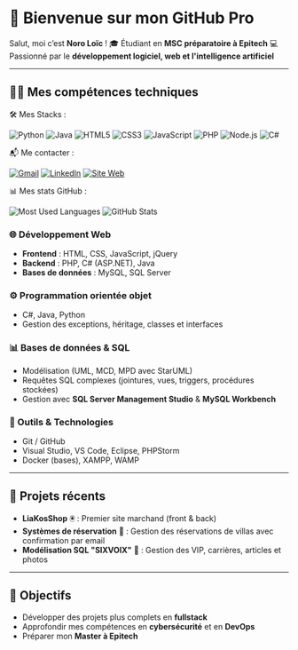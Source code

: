 # 👋 Bienvenue sur mon GitHub Pro

Salut, moi c’est **Noro Loïc** !
🎓 Étudiant en **MSC préparatoire à Epitech**
💻 Passionné par le **développement logiciel, web et l'intelligence artificiel**

---

## 🧑‍💻 Mes compétences techniques

🛠 Mes Stacks :

![Python](https://img.shields.io/badge/-Python-3776AB?logo=python&logoColor=white)
![Java](https://img.shields.io/badge/-Java-007396?logo=java&logoColor=white)
![HTML5](https://img.shields.io/badge/-HTML5-E34F26?logo=html5&logoColor=white)
![CSS3](https://img.shields.io/badge/-CSS3-1572B6?logo=css3&logoColor=white)
![JavaScript](https://img.shields.io/badge/-JavaScript-F7DF1E?logo=javascript&logoColor=black)
![PHP](https://img.shields.io/badge/-PHP-777BB4?logo=php&logoColor=white)
![Node.js](https://img.shields.io/badge/-Node.js-339933?logo=node.js&logoColor=white)
![C#](https://img.shields.io/badge/-C%23-239120?logo=c-sharp&logoColor=white)

📬 Me contacter :

[![Gmail](https://img.shields.io/badge/-Gmail-D14836?logo=gmail&logoColor=white)](mailto:loic.noro@epitech.eu)
[![LinkedIn](https://img.shields.io/badge/-LinkedIn-0A66C2?logo=linkedin&logoColor=white)](https://www.linkedin.com/in/loïc-noro-37290933a)
[![Site Web](https://img.shields.io/badge/-Mon%20Site-FF5722?logo=google-chrome&logoColor=white)](http://92.88.3.200:8082)


📊 Mes stats GitHub :

![Most Used Languages](https://github-readme-stats.vercel.app/api/top-langs/?username=LoicEpitech&layout=compact&theme=radical)
![GitHub Stats](https://github-readme-stats.vercel.app/api?username=LoicEpitech&show_icons=true&theme=radical)



### 🌐 Développement Web

* **Frontend** : HTML, CSS, JavaScript, jQuery
* **Backend** : PHP, C# (ASP.NET), Java
* **Bases de données** : MySQL, SQL Server

### ⚙️ Programmation orientée objet

* C#, Java, Python
* Gestion des exceptions, héritage, classes et interfaces

### 📊 Bases de données & SQL

* Modélisation (UML, MCD, MPD avec StarUML)
* Requêtes SQL complexes (jointures, vues, triggers, procédures stockées)
* Gestion avec **SQL Server Management Studio** & **MySQL Workbench**

### 🔧 Outils & Technologies

* Git / GitHub
* Visual Studio, VS Code, Eclipse, PHPStorm
* Docker (bases), XAMPP, WAMP

---

## 🚀 Projets récents

* **LiaKosShop** 🖲️ : Premier site marchand (front & back)
* **Systèmes de réservation** 🏡 : Gestion des réservations de villas avec confirmation par email
* **Modélisation SQL "SIXVOIX"** 📰 : Gestion des VIP, carrières, articles et photos

---

## 🎯 Objectifs

* Développer des projets plus complets en **fullstack**
* Approfondir mes compétences en **cybersécurité** et en **DevOps**
* Préparer mon **Master à Epitech**



